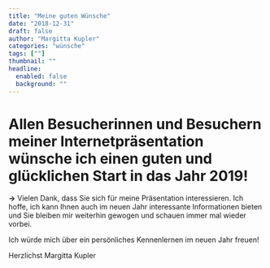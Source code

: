 ```yaml
---
title: "Meine guten Wünsche"
date: "2018-12-31"
draft: false
author: "Margitta Kupler"
categories: "wünsche"
tags: [""]
thumbnail: ""
headline:
  enabled: false
  background: ""
---
```


# Allen Besucherinnen und Besuchern meiner Internetpräsentation wünsche ich einen guten und glücklichen Start in das Jahr 2019!

<!--more-->


**→** Vielen Dank, dass Sie sich für meine Präsentation interessieren. Ich
hoffe, ich kann Ihnen auch im neuen Jahr interessante Informationen bieten und
Sie bleiben mir weiterhin gewogen und schauen immer mal wieder vorbei.

Ich würde mich über ein persönliches Kennenlernen im neuen Jahr freuen!

Herzlichst Margitta Kupler




